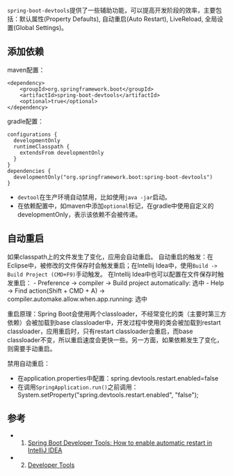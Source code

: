`spring-boot-devtools`提供了一些辅助功能，可以提高开发阶段的效率，主要包括：默认属性(Property Defaults), 自动重启(Auto Restart), LiveReload, 全局设置(Global Settings)。

## 添加依赖

maven配置：

	<dependency>
		<groupId>org.springframework.boot</groupId>
		<artifactId>spring-boot-devtools</artifactId>
		<optional>true</optional>
	</dependency>
	
gradle配置：

    configurations {
      developmentOnly
      runtimeClasspath {
        extendsFrom developmentOnly
      }
    }
    dependencies {
      developmentOnly("org.springframework.boot:spring-boot-devtools")
    }
    
- `devtool`在生产环境自动禁用，比如使用`java -jar`启动。
- 在依赖配置中，如maven中添加`optional`标记，在gradle中使用自定义的developmentOnly，表示该依赖不会被传递。

    
## 自动重启

  如果classpath上的文件发生了变化，应用会自动重启。
  自动重启的触发：在Eclipse中，被修改的文件保存时会触发重启；在Intellij Idea中，使用`Build -> Build Project (CMD+F9)`手动触发。
  在Intellij Idea中也可以配置在文件保存时触发重启：
    - Preference -> compiler -> Build project automatically: 选中
    - Help -> Find action(Shift + CMD + A) -> compiler.automake.allow.when.app.running: 选中
    
重启原理：Spring Boot会使用两个classloader，不经常变化的类（主要时第三方依赖）会被加载到base classloader中，开发过程中使用的类会被加载到restart classloader，应用重启时，只有restart classloader会重启，而base classloader不变，所以重启速度会更快一些。另一方面，如果依赖发生了变化，则需要手动重启。

禁用自动重启：
  - 在application.properties中配置：spring.devtools.restart.enabled=false
  - 在调用`SpringApplication.run()`之前调用：System.setProperty("spring.devtools.restart.enabled", "false");

## 参考

- 1. [Spring Boot Developer Tools: How to enable automatic restart in IntelliJ IDEA](https://dev.to/suin/spring-boot-developer-tools-how-to-enable-automatic-restart-in-intellij-idea-1c6i)
- 2. [Developer Tools](https://docs.spring.io/spring-boot/docs/current/reference/html/using-boot-devtools.html)